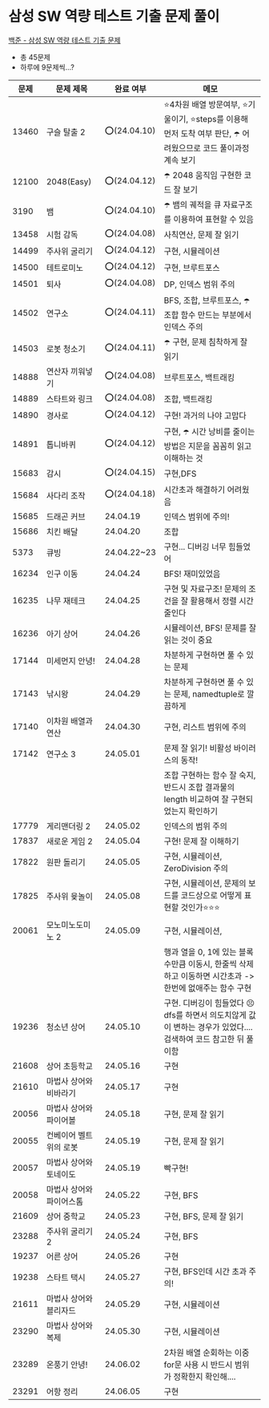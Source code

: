 # 삼성 SW 역량 테스트 기출 문제 풀이
[백준 - 삼성 SW 역량 테스트 기출 문제](https://www.acmicpc.net/workbook/view/1152)

- 총 45문제
- 하루에 9문제씩...?

|문제|문제 제목|완료 여부|메모|
|---|-----|---|----------|
|13460|구슬 탈출 2|⭕️(24.04.10)|⭐️4차원 배열 방문여부, ⭐️기울이기, ⭐️steps를 이용해 먼저 도착 여부 판단, ☂️ 어려웠으므로 코드 풀이과정 계속 보기|
|12100|2048(Easy)|⭕️(24.04.12)|☂️ 2048 움직임 구현한 코드 잘 보기|
|3190|뱀|⭕️(24.04.10)|☂️ 뱀의 궤적을 큐 자료구조를 이용하여 표현할 수 있음|
|13458|시험 감독|⭕️(24.04.08)|사칙연산, 문제 잘 읽기|
|14499|주사위 굴리기|⭕️(24.04.12)|구현, 시뮬레이션|
|14500|테트로미노|⭕️(24.04.12)|구현, 브루트포스|
|14501|퇴사|⭕️(24.04.08)|DP, 인덱스 범위 주의|
|14502|연구소|⭕️(24.04.11)|BFS, 조합, 브루트포스, ☂️ 조합 함수 만드는 부분에서 인덱스 주의|
|14503|로봇 청소기|⭕️(24.04.11)|☂️ 구현, 문제 침착하게 잘 읽기|
|14888|연산자 끼워넣기|⭕️(24.04.08)|브루트포스, 백트래킹|
|14889|스타트와 링크|⭕️(24.04.08)|조합, 백트래킹|
|14890|경사로|⭕️(24.04.12)|구현! 과거의 나야 고맙다|
|14891|톱니바퀴|⭕️(24.04.12)|구현, ☂️ 시간 낭비를 줄이는 방법은 지문을 꼼꼼히 읽고 이해하는 것|
|15683|감시|⭕️(24.04.15)|구현,DFS|
|15684|사다리 조작|⭕️(24.04.18)|시간초과 해결하기 어려웠음|
|15685|드래곤 커브|24.04.19|인덱스 범위에 주의!|
|15686|치킨 배달|24.04.20|조합|
|5373|큐빙|24.04.22~23|구현... 디버깅 너무 힘들었어|
|16234|인구 이동|24.04.24|BFS! 재미있었음|
|16235|나무 재테크|24.04.25|구현 및 자료구조! 문제의 조건을 잘 활용해서 정렬 시간 줄인다|
|16236|아기 상어|24.04.26|시뮬레이션, BFS! 문제를 잘 읽는 것이 중요|
|17144|미세먼지 안녕!|24.04.28|차분하게 구현하면 풀 수 있는 문제|
|17143|낚시왕|24.04.29|차분하게 구현하면 풀 수 있는 문제, namedtuple로 깔끔하게|
|17140|이차원 배열과 연산|24.04.30|구현, 리스트 범위에 주의|
|17142|연구소 3|24.05.01|문제 잘 읽기! 비활성 바이러스의 동작!|
| | | |조합 구현하는 함수 잘 숙지, 반드시 조합 결과물의 length 비교하여 잘 구현되었는지 확인하기|
|17779|게리맨더링 2|24.05.02|인덱스의 범위 주의|
|17837|새로운 게임 2|24.05.04|구현! 문제 잘 이해하기|
|17822|원판 돌리기|24.05.05|구현, 시뮬레이션, ZeroDivision 주의|
|17825|주사위 윷놀이|24.05.08|구현, 시뮬레이션, 문제의 보드를 코드상으로 어떻게 표현할 것인가⭐️⭐️⭐️|
|20061|모노미노도미노 2|24.05.09|구현, 시뮬레이션, |
| | | |행과 열을 0, 1에 있는 블록 수만큼 이동시, 한줄씩 삭제하고 이동하면 시간초과 -> 한번에 없애주는 함수 구현|
|19236|청소년 상어|24.05.10|구현. 디버깅이 힘들었다 😣 dfs를 하면서 의도치않게 값이 변하는 경우가 있었다.... 검색하여 코드 참고한 뒤 풀이함|
|21608|상어 초등학교|24.05.16|구현|
|21610|마법사 상어와 비바라기|24.05.17|구현|
|20056|마법사 상어와 파이어볼|24.05.18|구현, 문제 잘 읽기|
|20055|컨베이어 벨트 위의 로봇|24.05.19|구현, 문제 잘 읽기|
|20057|마법사 상어와 토네이도|24.05.19|빡구현!|
|20058|마법사 상어와 파이어스톰|24.05.22|구현, BFS|
|21609|상어 중학교|24.05.23|구현, BFS, 문제 잘 읽기|
|23288|주사위 굴리기 2|24.05.24|구현, BFS|
|19237|어른 상어|24.05.26|구현|
|19238|스타트 택시|24.05.27|구현, BFS인데 시간 초과 주의!|
|21611|마법사 상어와 블리자드|24.05.29|구현, 시뮬레이션|
|23290|마법사 상어와 복제|24.05.30|구현, 시뮬레이션|
|23289|온풍기 안녕!|24.06.02|2차원 배열 순회하는 이중 for문 사용 시 반드시 범위가 정확한지 확인해....|
|23291|어항 정리|24.06.05|구현|